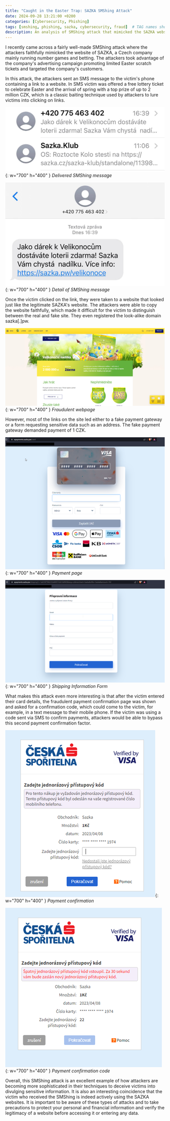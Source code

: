 ```yaml
---
title: "Caught in the Easter Trap: SAZKA SMShing Attack"
date: 2024-09-28 13:21:00 +0200
categories: [Cybersecurity, Phishing]
tags: [smshing, phishing, sazka, cybersecurity, fraud]  # TAG names should always be lowercase
description: An analysis of SMShing attack that mimicked the SAZKA website, targeting customers with a fake Easter lottery scam.
---
```


I recently came across a fairly well-made SMShing attack where the attackers faithfully mimicked the website of SAZKA, a Czech company mainly running number games and betting. The attackers took advantage of the company's advertising campaign promoting limited Easter scratch tickets and targeted the company's customers.

In this attack, the attackers sent an SMS message to the victim's phone containing a link to a website. In SMS victim was offered a free lottery ticket to celebrate Easter and the arrival of spring with a top prize of up to 2 million CZK, which is a classic baiting technique used by attackers to lure victims into clicking on links.

![Delivered SMShing message](/assets/img/easter_trap/sms1.jpg){: w="700" h="400" }
_Delivered SMShing message_

![Detail of SMShing message](/assets/img/easter_trap/sms2.jpg){: w="700" h="400" }
_Detail of SMShing message_

Once the victim clicked on the link, they were taken to a website that looked just like the legitimate SAZKA's website. The attackers were able to copy the website faithfully, which made it difficult for the victim to distinguish between the real and fake site. They even registered the look-alike domain sazka[.]pw.

![Fraudulent webpage](/assets/img/easter_trap/main_page2.png){: w="700" h="400" }
_Fraudulent webpage_

However, most of the links on the site led either to a fake payment gateway or a form requesting sensitive data such as an address. The fake payment gateway demanded payment of 1 CZK.

![Payment page](/assets/img/easter_trap/payment.png){: w="700" h="400" }
_Payment page_

![Shipping Information Form](/assets/img/easter_trap/form.png){: w="700" h="400" }
_Shipping Information Form_

What makes this attack even more interesting is that after the victim entered their card details, the fraudulent payment confirmation page was shown and asked for a confirmation code, which could come to the victim, for example, in a text message to their mobile phone. If the victim was using a code sent via SMS to confirm payments, attackers would be able to bypass this second payment confirmation factor.

![Payment confirmation](/assets/img/easter_trap/confirmation.png){: w="700" h="400" }
_Payment confirmation_

![Payment confirmation code](/assets/img/easter_trap/confirmation2.png){: w="700" h="400" }
_Payment confirmation code_

Overall, this SMShing attack is an excellent example of how attackers are becoming more sophisticated in their techniques to deceive victims into divulging sensitive information. It is also an interesting coincidence that the victim who received the SMShing is indeed actively using the SAZKA websites. It is important to be aware of these types of attacks and to take precautions to protect your personal and financial information and verify the legitimacy of a website before accessing it or entering any data.

